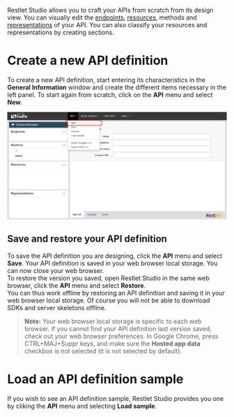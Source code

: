 Restlet Studio allows you to craft your APIs from scratch from its design view. You can visually edit the [endpoints](/technical-resources/restlet-studio/guide/craft/endpoints "endpoints"), [resources](/technical-resources/restlet-studio/guide/craft/resources "resources"), methods and [representations](/technical-resources/restlet-studio/guide/craft/representations "representations") of your API. You can also classify your resources and representations by creating sections.

# Create a new API definition

To create a new API definition, start entering its characteristics in the **General Information** window and create the different items necessary in the left panel.
To start again from scratch, click on the **API** menu and select **New**.

![New API](images/new-api.jpg "New API")

## Save and restore your API definition

To save the API definition you are designing, click the **API** menu and select **Save**. Your API definition is saved in your web browser local storage. You can now close your web browser.  
To restore the version you saved, open Restlet Studio in the same web browser, click the **API** menu and select **Restore**.  
You can thus work offline by restoring an API definition and saving it in your web browser local storage. Of course you will not be able to download SDKs and server skeletons offline.

>**Note:** Your web browser local storage is specific to each web browser. If you cannot find your API definition last version saved, check out your web browser preferences. In Google Chrome, press CTRL+MAJ+Suppr keys, and make sure the **Hosted app data** checkbox is not selected (it is not selected by default).

# Load an API definition sample

If you wish to see an API definition sample, Restlet Studio provides you one by cliking the **API** menu and selecting **Load sample**.
